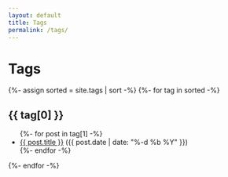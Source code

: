 ```yaml
---
layout: default
title: Tags
permalink: /tags/
---
```


<h1>Tags</h1>
{%- assign sorted = site.tags | sort -%}
{%- for tag in sorted -%}
  <h2 id="{{ tag[0] }}">{{ tag[0] }}</h2>
  <ul>
    {%- for post in tag[1] -%}
    <li><a href="{{ post.url | relative_url }}">{{ post.title }}</a> <span class="muted">({{ post.date | date: "%-d %b %Y" }})</span></li>
    {%- endfor -%}
  </ul>
{%- endfor -%}
